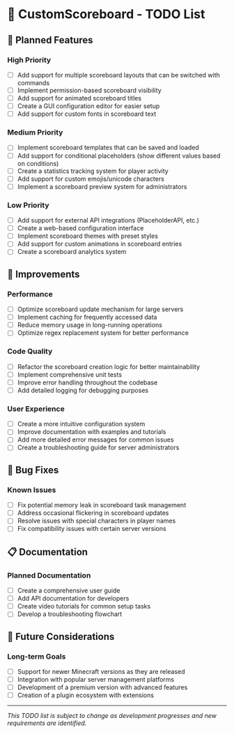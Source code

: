 # 🎯 CustomScoreboard - TODO List

## 🚀 Planned Features

### High Priority
- [ ] Add support for multiple scoreboard layouts that can be switched with commands
- [ ] Implement permission-based scoreboard visibility
- [ ] Add support for animated scoreboard titles
- [ ] Create a GUI configuration editor for easier setup
- [ ] Add support for custom fonts in scoreboard text

### Medium Priority
- [ ] Implement scoreboard templates that can be saved and loaded
- [ ] Add support for conditional placeholders (show different values based on conditions)
- [ ] Create a statistics tracking system for player activity
- [ ] Add support for custom emojis/unicode characters
- [ ] Implement a scoreboard preview system for administrators

### Low Priority
- [ ] Add support for external API integrations (PlaceholderAPI, etc.)
- [ ] Create a web-based configuration interface
- [ ] Implement scoreboard themes with preset styles
- [ ] Add support for custom animations in scoreboard entries
- [ ] Create a scoreboard analytics system

## 🔧 Improvements

### Performance
- [ ] Optimize scoreboard update mechanism for large servers
- [ ] Implement caching for frequently accessed data
- [ ] Reduce memory usage in long-running operations
- [ ] Optimize regex replacement system for better performance

### Code Quality
- [ ] Refactor the scoreboard creation logic for better maintainability
- [ ] Implement comprehensive unit tests
- [ ] Improve error handling throughout the codebase
- [ ] Add detailed logging for debugging purposes

### User Experience
- [ ] Create a more intuitive configuration system
- [ ] Improve documentation with examples and tutorials
- [ ] Add more detailed error messages for common issues
- [ ] Create a troubleshooting guide for server administrators

## 🐛 Bug Fixes

### Known Issues
- [ ] Fix potential memory leak in scoreboard task management
- [ ] Address occasional flickering in scoreboard updates
- [ ] Resolve issues with special characters in player names
- [ ] Fix compatibility issues with certain server versions

## 📋 Documentation

### Planned Documentation
- [ ] Create a comprehensive user guide
- [ ] Add API documentation for developers
- [ ] Create video tutorials for common setup tasks
- [ ] Develop a troubleshooting flowchart

## 🔄 Future Considerations

### Long-term Goals
- [ ] Support for newer Minecraft versions as they are released
- [ ] Integration with popular server management platforms
- [ ] Development of a premium version with advanced features
- [ ] Creation of a plugin ecosystem with extensions

---

*This TODO list is subject to change as development progresses and new requirements are identified.*
